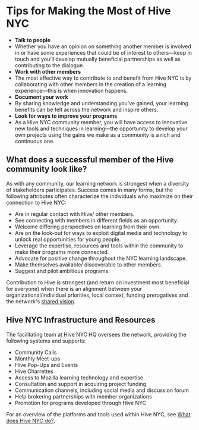 # Tips for Making the Most of Hive NYC

* **Talk to people**
 * Whether you have an opinion on something another member is involved in or have some experiences that could be of interest to others—keep in touch and you’ll develop mutually beneficial partnerships as well as contributing to the dialogue.
* **Work with other members**
 * The most effective way to contribute to and benefit from Hive NYC is by collaborating with other members in the creation of a learning experience—this is when innovation happens.
* **Document your work**
 * By sharing knowledge and understanding you’ve gained, your learning benefits can be felt across the network and inspire others.
* **Look for ways to improve your programs**
 * As a Hive NYC community member, you will have access to innovative new tools and techniques in learning—the opportunity to develop your own projects using the gains we make as a community is a rich and continuous one.

## What does a successful member of the Hive community look like?
As with any community, our learning network is strongest when a diversity of stakeholders participates. Success comes in many forms, but the following attributes often characterize the individuals who maximize on their connection to Hive NYC:
* Are in regular contact with Hive/ other members.
* See connecting with members in different fields as an opportunity.
* Welcome differing perspectives on learning from their own.
* Are on the look-out for ways to exploit digital media and technology to unlock real opportunities for young people.
* Leverage the expertise, resources and tools within the community to make their programs more connected.
* Advocate for positive change throughout the NYC learning landscape.
* Make themselves available/ discoverable to other members.
* Suggest and pilot ambitious programs.

Contribution to Hive is strongest (and return on investment most beneficial for everyone) when there is an alignment between your organizational/individual priorities, local context, funding prerogatives and the network's [shared vision](../why_a_learning_network/hive_vision_and_goals.html).

## Hive NYC Infrastructure and Resources

The facilitating team at Hive NYC HQ oversees the network, providing the following systems and supports:
* Community Calls
* Monthly Meet-ups
* Hive Pop-Ups and Events
* Hive Charrettes
* Access to Mozilla learning technology and expertise
* Consultation and support in acquiring project funding
* Communication channels, including social media and discussion forum
* Help brokering partnerships with member organizations
* Promotion for programs developed through Hive NYC

For an overview of the platforms and tools used within Hive NYC, see [What does Hive NYC do?](../what_does_hive_nyc_do/README.md).


